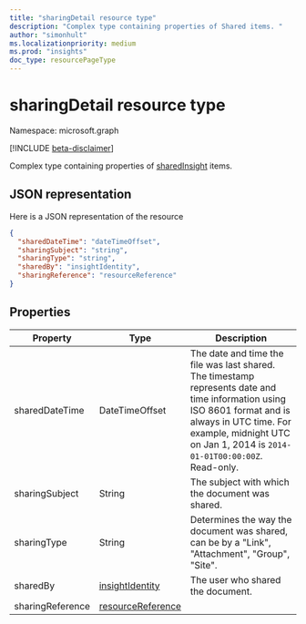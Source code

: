 ```yaml
---
title: "sharingDetail resource type"
description: "Complex type containing properties of Shared items. "
author: "simonhult"
ms.localizationpriority: medium
ms.prod: "insights"
doc_type: resourcePageType
---
```


# sharingDetail resource type

Namespace: microsoft.graph

[!INCLUDE [beta-disclaimer](../../includes/beta-disclaimer.md)]

Complex type containing properties of [sharedInsight](insights-shared.md) items. 

## JSON representation
Here is a JSON representation of the resource
<!-- {
  "blockType": "resource",
  "optionalProperties": [

  ],
  "@odata.type": "microsoft.graph.sharingDetail"
}-->
```json
{
  "sharedDateTime": "dateTimeOffset",
  "sharingSubject": "string",
  "sharingType": "string",
  "sharedBy": "insightIdentity",
  "sharingReference": "resourceReference"
}
```

## Properties

| Property              | Type          | Description  |
| -------------         |-----------    | -------------|
| sharedDateTime      	| DateTimeOffset| The date and time the file was last shared. The timestamp represents date and time information using ISO 8601 format and is always in UTC time. For example, midnight UTC on Jan 1, 2014 is `2014-01-01T00:00:00Z`. Read-only.  |
| sharingSubject      	| String	      | The subject with which the document was shared. |
| sharingType     		  | String        | Determines the way the document was shared, can be by a "Link", "Attachment", "Group", "Site".     |
| sharedBy      	      | [insightIdentity](insights-insightidentity.md)	    | The user who shared the document.  |
| sharingReference		  | [resourceReference](insights-resourcereference.md)	    |  |



